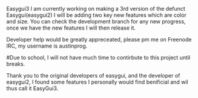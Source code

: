 
Easygui3
I am currently working on making a 3rd version of the defunct Easygui(easygui2) I will be adding two key new features which are color and size. You can check the development branch for any new progress, once we have the new features I will then release it. 

Developer help would be greatly appreceated, please pm me on Freenode IRC, my username is austinprog. 

#Due to school, I will not have much time to contirbute to this project until breaks.

Thank you to the original developers of easygui, and the developer of easygui2, I found some features I personally would find benificial and wil thus call it EasyGui3.
